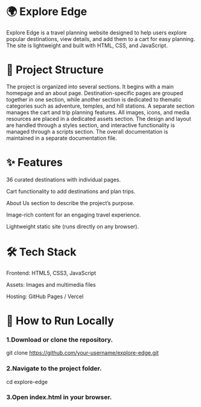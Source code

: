 
 # 🌍 Explore Edge

Explore Edge is a travel planning website designed to help users explore popular destinations, view details, and add them to a cart for easy planning. The site is lightweight and built with HTML, CSS, and JavaScript.

# 📂 Project Structure

The project is organized into several sections. It begins with a main homepage and an about page. Destination-specific pages are grouped together in one section, while another section is dedicated to thematic categories such as adventure, temples, and hill stations. A separate section manages the cart and trip planning features. All images, icons, and media resources are placed in a dedicated assets section. The design and layout are handled through a styles section, and interactive functionality is managed through a scripts section. The overall documentation is maintained in a separate documentation file.

# ✨ Features

36 curated destinations with individual pages.

Cart functionality to add destinations and plan trips.

About Us section to describe the project’s purpose.

Image-rich content for an engaging travel experience.

Lightweight static site (runs directly on any browser).

# 🛠️ Tech Stack

Frontend: HTML5, CSS3, JavaScript

Assets: Images and multimedia files

Hosting: GitHub Pages / Vercel

# 🚀 How to Run Locally

### 1.Download or clone the repository.

git clone https://github.com/your-username/explore-edge.git

### 2.Navigate to the project folder.

cd explore-edge

### 3.Open index.html in your browser.


